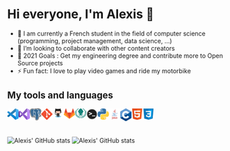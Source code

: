 # Hi everyone, I'm Alexis 👋

- 🌱 I am currently a French student in the field of computer science (programming, project management, data science, ...)
- 👯 I’m looking to collaborate with other content creators
- 🥅 2021 Goals : Get my engineering degree and contribute more to Open Source projects
- ⚡ Fun fact: I love to play video games and ride my motorbike

## My tools and languages

<img align="left" alt="Visual Studio Code" width="26px" src="img/vscode.png" />
<img align="left" alt="Visual Studio" width="26px" src="img/vs.png" />

<img align="left" alt="Postgresql" width="26px" src="img/postgresql.png" />

<img align="left" alt="Git" width="26px" src="img/git.png" />
<img align="left" alt="GitHub" width="26px" src="img/github.png" />
<img align="left" alt="GitLab" width="26px" src="img/gitlab.png" />
<img align="left" alt="GitKraken" width="26px" src="img/gitkraken.png" />

<img align="left" alt="Terminal" width="26px" src="img/terminal.png" />

<img align="left" alt="Python" width="26px" src="img/python.png" />
<img align="left" alt="Java" width="26px" src="img/java.png" />
<img align="left" alt="C" width="26px" src="img/c.png" />
<img align="left" alt="HTML5" width="26px" src="img/html.png" />
<img align="left" alt="CSS3" width="26px" src="img/css.png" />

<br />
<br />
<br />

![Alexis' GitHub stats](https://github-readme-stats-vannotalexi0x73.vercel.app/api?username=VannotAlexi0x73&include_all_commits=true&count_private=true&line_height=21&show_icons=true&theme=radical) ![Alexis' GitHub stats](https://github-readme-stats-vannotalexi0x73.vercel.app/api/top-langs/?username=VannotAlexi0x73&layout=compact&exclude_repo=github-readme-stats&card_width=250&theme=radical)
